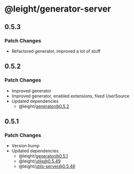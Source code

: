 # @leight/generator-server

## 0.5.3

### Patch Changes

- Refactored generator, improved a lot of stuff

## 0.5.2

### Patch Changes

- Improved generator
- Improved generator, enabled extensions, fixed UserSource
- Updated dependencies
    - @leight/generator@0.5.2

## 0.5.1

### Patch Changes

- Version bump
- Updated dependencies
    - @leight/generator@0.5.1
    - @leight/utils@0.5.49
    - @leight/utils-server@0.5.46
